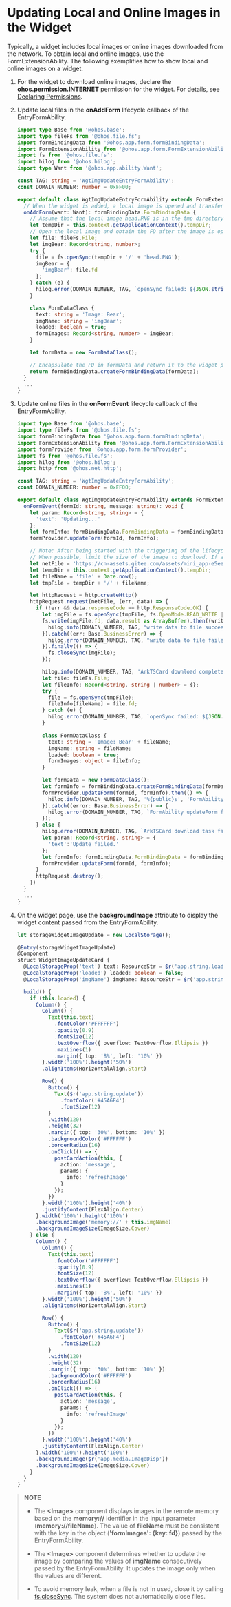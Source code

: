 # Updating Local and Online Images in the Widget


Typically, a widget includes local images or online images downloaded from the network. To obtain local and online images, use the FormExtensionAbility. The following exemplifies how to show local and online images on a widget.


1. For the widget to download online images, declare the **ohos.permission.INTERNET** permission for the widget. For details, see [Declaring Permissions](../security/AccessToken/declare-permissions.md).

2. Update local files in the **onAddForm** lifecycle callback of the EntryFormAbility.

   ```ts
   import type Base from '@ohos.base';
   import type fileFs from '@ohos.file.fs';
   import formBindingData from '@ohos.app.form.formBindingData';
   import FormExtensionAbility from '@ohos.app.form.FormExtensionAbility';
   import fs from '@ohos.file.fs';
   import hilog from '@ohos.hilog';
   import type Want from '@ohos.app.ability.Want';
   
   const TAG: string = 'WgtImgUpdateEntryFormAbility';
   const DOMAIN_NUMBER: number = 0xFF00;
   
   export default class WgtImgUpdateEntryFormAbility extends FormExtensionAbility {
     // When the widget is added, a local image is opened and transferred to the widget page for display.
     onAddForm(want: Want): formBindingData.FormBindingData {
       // Assume that the local image head.PNG is in the tmp directory of the current widget.
       let tempDir = this.context.getApplicationContext().tempDir;
       // Open the local image and obtain the FD after the image is opened.
       let file: fileFs.File;
       let imgBear: Record<string, number>;
       try {
         file = fs.openSync(tempDir + '/' + 'head.PNG');
         imgBear = {
           'imgBear': file.fd
         };
       } catch (e) {
         hilog.error(DOMAIN_NUMBER, TAG, `openSync failed: ${JSON.stringify(e as Base.BusinessError)}`);
       }
   
       class FormDataClass {
         text: string = 'Image: Bear';
         imgName: string = 'imgBear';
         loaded: boolean = true;
         formImages: Record<string, number> = imgBear;
       }
   
       let formData = new FormDataClass();
   
       // Encapsulate the FD in formData and return it to the widget page.
       return formBindingData.createFormBindingData(formData);
     }
     ...
   }
   ```

3. Update online files in the **onFormEvent** lifecycle callback of the EntryFormAbility.

   ```ts
   import type Base from '@ohos.base';
   import type fileFs from '@ohos.file.fs';
   import formBindingData from '@ohos.app.form.formBindingData';
   import FormExtensionAbility from '@ohos.app.form.FormExtensionAbility';
   import formProvider from '@ohos.app.form.formProvider';
   import fs from '@ohos.file.fs';
   import hilog from '@ohos.hilog';
   import http from '@ohos.net.http';
   
   const TAG: string = 'WgtImgUpdateEntryFormAbility';
   const DOMAIN_NUMBER: number = 0xFF00;
   
   export default class WgtImgUpdateEntryFormAbility extends FormExtensionAbility {
     onFormEvent(formId: string, message: string): void {
       let param: Record<string, string> = {
         'text': 'Updating...'
       };
       let formInfo: formBindingData.FormBindingData = formBindingData.createFormBindingData(param);
       formProvider.updateForm(formId, formInfo);
   
       // Note: After being started with the triggering of the lifecycle callback, the FormExtensionAbility can run in the background for only 5 seconds.
       // When possible, limit the size of the image to download. If an image cannot be downloaded within 5 seconds, it will not be updated to the widget page.
       let netFile = 'https://cn-assets.gitee.com/assets/mini_app-e5eee5a21c552b69ae6bf2cf87406b59.jpg'; // Specify the URL of the image to download.
       let tempDir = this.context.getApplicationContext().tempDir;
       let fileName = 'file' + Date.now();
       let tmpFile = tempDir + '/' + fileName;
   
       let httpRequest = http.createHttp()
       httpRequest.request(netFile, (err, data) => {
         if (!err && data.responseCode == http.ResponseCode.OK) {
           let imgFile = fs.openSync(tmpFile, fs.OpenMode.READ_WRITE | fs.OpenMode.CREATE);
           fs.write(imgFile.fd, data.result as ArrayBuffer).then((writeLen: number) => {
             hilog.info(DOMAIN_NUMBER, TAG, "write data to file succeed and size is:" + writeLen);
           }).catch((err: Base.BusinessError) => {
             hilog.error(DOMAIN_NUMBER, TAG, "write data to file failed with error message: " + err.message + ", error code: " + err.code);
           }).finally(() => {
             fs.closeSync(imgFile);
           });
   
           hilog.info(DOMAIN_NUMBER, TAG, 'ArkTSCard download complete: %{public}s', tmpFile);
           let file: fileFs.File;
           let fileInfo: Record<string, string | number> = {};
           try {
             file = fs.openSync(tmpFile);
             fileInfo[fileName] = file.fd;
           } catch (e) {
             hilog.error(DOMAIN_NUMBER, TAG, `openSync failed: ${JSON.stringify(e as Base.BusinessError)}`);
           }
   
           class FormDataClass {
             text: string = 'Image: Bear' + fileName;
             imgName: string = fileName;
             loaded: boolean = true;
             formImages: object = fileInfo;
           }
   
           let formData = new FormDataClass();
           let formInfo = formBindingData.createFormBindingData(formData);
           formProvider.updateForm(formId, formInfo).then(() => {
             hilog.info(DOMAIN_NUMBER, TAG, '%{public}s', 'FormAbility updateForm success.');
           }).catch((error: Base.BusinessError) => {
             hilog.error(DOMAIN_NUMBER, TAG, `FormAbility updateForm failed: ${JSON.stringify(error)}`);
           });
         } else {
           hilog.error(DOMAIN_NUMBER, TAG, `ArkTSCard download task failed. Cause: ${JSON.stringify(err)}`);
           let param: Record<string, string> = {
             'text':'Update failed.'
           };
           let formInfo: formBindingData.FormBindingData = formBindingData.createFormBindingData(param);
           formProvider.updateForm(formId, formInfo);
         }
         httpRequest.destroy();
       })
     }
     ...
   }
   ```

4. On the widget page, use the **backgroundImage** attribute to display the widget content passed from the EntryFormAbility.

   ```ts
   let storageWidgetImageUpdate = new LocalStorage();
   
   @Entry(storageWidgetImageUpdate)
   @Component
   struct WidgetImageUpdateCard {
     @LocalStorageProp('text') text: ResourceStr = $r('app.string.loading');
     @LocalStorageProp('loaded') loaded: boolean = false;
     @LocalStorageProp('imgName') imgName: ResourceStr = $r('app.string.imgName');
   
     build() {
       if (this.loaded) {
         Column() {
           Column() {
             Text(this.text)
               .fontColor('#FFFFFF')
               .opacity(0.9)
               .fontSize(12)
               .textOverflow({ overflow: TextOverflow.Ellipsis })
               .maxLines(1)
               .margin({ top: '8%', left: '10%' })
           }.width('100%').height('50%')
           .alignItems(HorizontalAlign.Start)
   
           Row() {
             Button() {
               Text($r('app.string.update'))
                 .fontColor('#45A6F4')
                 .fontSize(12)
             }
             .width(120)
             .height(32)
             .margin({ top: '30%', bottom: '10%' })
             .backgroundColor('#FFFFFF')
             .borderRadius(16)
             .onClick(() => {
               postCardAction(this, {
                 action: 'message',
                 params: {
                   info: 'refreshImage'
                 }
               });
             })
           }.width('100%').height('40%')
           .justifyContent(FlexAlign.Center)
         }.width('100%').height('100%')
         .backgroundImage('memory://' + this.imgName)
         .backgroundImageSize(ImageSize.Cover)
       } else {
         Column() {
           Column() {
             Text(this.text)
               .fontColor('#FFFFFF')
               .opacity(0.9)
               .fontSize(12)
               .textOverflow({ overflow: TextOverflow.Ellipsis })
               .maxLines(1)
               .margin({ top: '8%', left: '10%' })
           }.width('100%').height('50%')
           .alignItems(HorizontalAlign.Start)
   
           Row() {
             Button() {
               Text($r('app.string.update'))
                 .fontColor('#45A6F4')
                 .fontSize(12)
             }
             .width(120)
             .height(32)
             .margin({ top: '30%', bottom: '10%' })
             .backgroundColor('#FFFFFF')
             .borderRadius(16)
             .onClick(() => {
               postCardAction(this, {
                 action: 'message',
                 params: {
                   info: 'refreshImage'
                 }
               });
             })
           }.width('100%').height('40%')
           .justifyContent(FlexAlign.Center)
         }.width('100%').height('100%')
         .backgroundImage($r('app.media.ImageDisp'))
         .backgroundImageSize(ImageSize.Cover)
       }
     }
   }
   ```

> **NOTE**
>
> - The **\<Image>** component displays images in the remote memory based on the **memory://** identifier in the input parameter (**memory://fileName**). The value of **fileName** must be consistent with the key in the object (**'formImages': {key: fd}**) passed by the EntryFormAbility.
>
> - The **\<Image>** component determines whether to update the image by comparing the values of **imgName** consecutively passed by the EntryFormAbility. It updates the image only when the values are different.
>
> - To avoid memory leak, when a file is not in used, close it by calling [fs.closeSync](../reference/apis-core-file-kit/js-apis-file-fs.md#fsclosesync). The system does not automatically close files.
